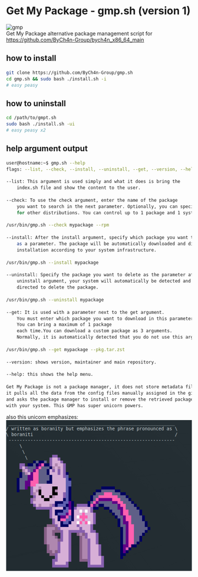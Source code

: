 # Get My Package - gmp.sh (version 1)
![gmp](http://www.pngmart.com/files/11/Blank-Package-PNG-Pic.png)
<br>
Get My Package alternative package management script for https://github.com/ByCh4n-Group/bych4n_x86_64_main
## how to install
```bash
git clone https://github.com/ByCh4n-Group/gmp.sh
cd gmp.sh && sudo bash ./install.sh -i
# easy peasy
```

## how to uninstall
```bash
cd /path/to/gmpt.sh
sudo bash ./install.sh -ui
# easy peasy x2
```
## help argument output
```bash
user@hostname:~$ gmp.sh --help
flags: --list, --check, --install, --uninstall, --get, --version, --help

--list: This argument is used simply and what it does is bring the 
    index.sh file and show the content to the user.

--check: To use the check argument, enter the name of the package
    you want to search in the next parameter. Optionally, you can specify the 3rd argument
    for other distributions. You can control up to 1 package and 1 system base at a time.

/usr/bin/gmp.sh --check mypackage --rpm

--install: After the install argument, specify which package you want to install
    as a parameter. The package will be automatically downloaded and directed to the
    installation according to your system infrastructure.

/usr/bin/gmp.sh --install mypackage

--uninstall: Specify the package you want to delete as the parameter after the
    uninstall argument, your system will automatically be detected and you will be automatically
    directed to delete the package.

/usr/bin/gmp.sh --uninstall mypackage

--get: It is used with a parameter next to the get argument.
    You must enter which package you want to download in this parameter.
    You can bring a maximum of 1 package
    each time.You can download a custom package as 3 arguments.
    Normally, it is automatically detected that you do not use this argument.

/usr/bin/gmp.sh --get mypackage --pkg.tar.zst

--version: shows version, maintainer and main repository.

--help: this shows the help menu.

Get My Package is not a package manager, it does not store metadata files,
it pulls all the data from the config files manually assigned in the git repository
and asks the package manager to install or remove the retrieved package that is compatible
with your system. This GMP has super unicorn powers.
```
also this unicorn emphasizes:
<br>
![alicorn](https://github.com/ByCh4n-Group/items/raw/main/unicorn.png)
